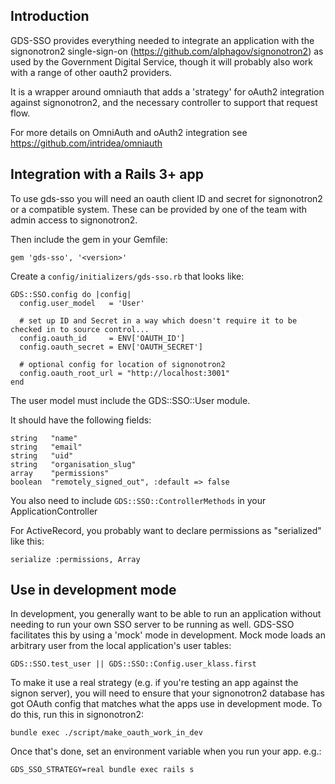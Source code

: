 ## Introduction

GDS-SSO provides everything needed to integrate an application with the signonotron2 single-sign-on
(https://github.com/alphagov/signonotron2) as used by the Government Digital Service, though it
will probably also work with a range of other oauth2 providers.

It is a wrapper around omniauth that adds a 'strategy' for oAuth2 integration against signonotron2,
and the necessary controller to support that request flow.

For more details on OmniAuth and oAuth2 integration see https://github.com/intridea/omniauth


## Integration with a Rails 3+ app

To use gds-sso you will need an oauth client ID and secret for signonotron2 or a compatible system.
These can be provided by one of the team with admin access to signonotron2.

Then include the gem in your Gemfile:

    gem 'gds-sso', '<version>'

Create a `config/initializers/gds-sso.rb` that looks like:

    GDS::SSO.config do |config|
      config.user_model   = 'User'

      # set up ID and Secret in a way which doesn't require it to be checked in to source control...
      config.oauth_id     = ENV['OAUTH_ID']
      config.oauth_secret = ENV['OAUTH_SECRET']

      # optional config for location of signonotron2
      config.oauth_root_url = "http://localhost:3001"
    end

The user model must include the GDS::SSO::User module.

It should have the following fields:

    string   "name"
    string   "email"
    string   "uid"
    string   "organisation_slug"
    array    "permissions"
    boolean  "remotely_signed_out", :default => false

You also need to include `GDS::SSO::ControllerMethods` in your ApplicationController

For ActiveRecord, you probably want to declare permissions as "serialized" like this:

    serialize :permissions, Array


## Use in development mode

In development, you generally want to be able to run an application without needing to run your own SSO server to be running as well. GDS-SSO facilitates this by using a 'mock' mode in development. Mock mode loads an arbitrary user from the local application's user tables:

    GDS::SSO.test_user || GDS::SSO::Config.user_klass.first

To make it use a real strategy (e.g. if you're testing an app against the signon server), you will need to ensure that your signonotron2 database has got OAuth config that matches what the apps use in development mode. To do this, run this in signonotron2:

    bundle exec ./script/make_oauth_work_in_dev

Once that's done, set an environment variable when you run your app. e.g.:

    GDS_SSO_STRATEGY=real bundle exec rails s 

